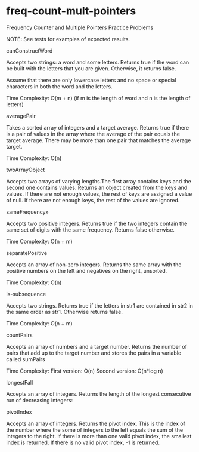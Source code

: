 # freq-count-mult-pointers
Frequency Counter and Multiple Pointers Practice Problems

NOTE:  See tests for examples of expected results.

canConstructWord

Accepts two strings: a word and some letters. 
Returns true if the word can be built with the letters that you are given. 
Otherwise, it returns false.

Assume that there are only lowercase letters and no space or special characters 
in both the word and the letters.

Time Complexity: O(m + n) (if m is the length of word and n is the length of letters)


averagePair

Takes a sorted array of integers and a target average.
Returns true if there is a pair of values in the array where the average of the pair equals the target average. 
There may be more than one pair that matches the average target.

Time Complexity: O(n)


twoArrayObject

Accepts two arrays of varying lengths.The first array contains keys and the second one contains values. 
Returns an object created from the keys and values. 
If there are not enough values, the rest of keys are assigned a value of null. 
If there are not enough keys, the rest of the values are ignored.


sameFrequency»

Accepts two positive integers.
Returns true if the two integers contain the same set of digits with the same frequency.
Returns false otherwise.

Time Complexity: O(n + m)


separatePositive

Accepts an array of non-zero integers.
Returns the same array with the positive numbers on the left and negatives on the right, unsorted.

Time Complexity: O(n)

is-subsequence

Accepts two strings.
Returns true if the letters in str1 are contained in str2 in the same order as str1.
Otherwise returns false.

Time Complexity: O(n + m)


countPairs

Accepts an array of numbers and a target number.
Returns the number of pairs that add up to the target number and stores the 
pairs in a variable called sumPairs

Time Complexity: 
  First version: O(n)
  Second version: O(n*log n)
  
 
longestFall

Accepts an array of integers.
Returns the length of the longest consecutive run of decreasing integers:


pivotIndex

Accepts an array of integers.
Returns the pivot index.  This is the index of the number where the some of integers to the left 
equals the sum of the integers to the right.
If there is more than one valid pivot index, the smallest index is returned.
If there is no valid pivot index, -1 is returned.
